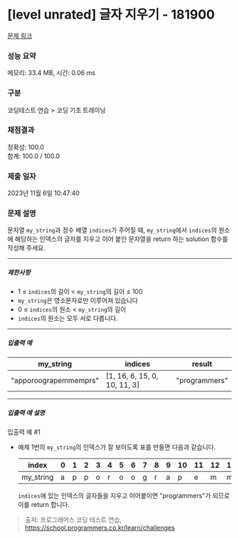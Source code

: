 # [level unrated] 글자 지우기 - 181900 

[문제 링크](https://school.programmers.co.kr/learn/courses/30/lessons/181900) 

### 성능 요약

메모리: 33.4 MB, 시간: 0.06 ms

### 구분

코딩테스트 연습 > 코딩 기초 트레이닝

### 채점결과

정확성: 100.0<br/>합계: 100.0 / 100.0

### 제출 일자

2023년 11월 6일 10:47:40

### 문제 설명

<p>문자열 <code>my_string</code>과 정수 배열 <code>indices</code>가 주어질 때, <code>my_string</code>에서 <code>indices</code>의 원소에 해당하는 인덱스의 글자를 지우고 이어 붙인 문자열을 return 하는 solution 함수를 작성해 주세요.</p>

<hr>

<h5>제한사항</h5>

<ul>
<li>1 ≤ <code>indices</code>의 길이 &lt; <code>my_string</code>의 길이 ≤ 100</li>
<li><code>my_string</code>은 영소문자로만 이루어져 있습니다</li>
<li>0 ≤ <code>indices</code>의 원소 &lt; <code>my_string</code>의 길이</li>
<li><code>indices</code>의 원소는 모두 서로 다릅니다.</li>
</ul>

<hr>

<h5>입출력 예</h5>
<table class="table">
        <thead><tr>
<th>my_string</th>
<th>indices</th>
<th>result</th>
</tr>
</thead>
        <tbody><tr>
<td>"apporoograpemmemprs"</td>
<td>[1, 16, 6, 15, 0, 10, 11, 3]</td>
<td>"programmers"</td>
</tr>
</tbody>
      </table>
<hr>

<h5>입출력 예 설명</h5>

<p>입출력 예 #1</p>

<ul>
<li><p>예제 1번의 <code>my_string</code>의 인덱스가 잘 보이도록 표를 만들면 다음과 같습니다.</p>
<table class="table">
        <thead><tr>
<th>index</th>
<th>0</th>
<th>1</th>
<th>2</th>
<th>3</th>
<th>4</th>
<th>5</th>
<th>6</th>
<th>7</th>
<th>8</th>
<th>9</th>
<th>10</th>
<th>11</th>
<th>12</th>
<th>13</th>
<th>14</th>
<th>15</th>
<th>16</th>
<th>17</th>
<th>18</th>
</tr>
</thead>
        <tbody><tr>
<td>my_string</td>
<td>a</td>
<td>p</td>
<td>p</td>
<td>o</td>
<td>r</td>
<td>o</td>
<td>o</td>
<td>g</td>
<td>r</td>
<td>a</td>
<td>p</td>
<td>e</td>
<td>m</td>
<td>m</td>
<td>e</td>
<td>m</td>
<td>p</td>
<td>r</td>
<td>s</td>
</tr>
</tbody>
      </table>
<p><code>indices</code>에 있는 인덱스의 글자들을 지우고 이어붙이면 "programmers"가 되므로 이를 return 합니다.</p></li>
</ul>


> 출처: 프로그래머스 코딩 테스트 연습, https://school.programmers.co.kr/learn/challenges